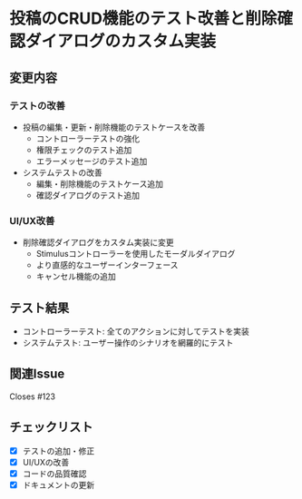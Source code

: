 # 投稿のCRUD機能のテスト改善と削除確認ダイアログのカスタム実装

## 変更内容

### テストの改善
- 投稿の編集・更新・削除機能のテストケースを改善
  - コントローラーテストの強化
  - 権限チェックのテスト追加
  - エラーメッセージのテスト追加
- システムテストの改善
  - 編集・削除機能のテストケース追加
  - 確認ダイアログのテスト追加

### UI/UX改善
- 削除確認ダイアログをカスタム実装に変更
  - Stimulusコントローラーを使用したモーダルダイアログ
  - より直感的なユーザーインターフェース
  - キャンセル機能の追加

## テスト結果
- コントローラーテスト: 全てのアクションに対してテストを実装
- システムテスト: ユーザー操作のシナリオを網羅的にテスト

## 関連Issue
Closes #123

## チェックリスト
- [x] テストの追加・修正
- [x] UI/UXの改善
- [x] コードの品質確認
- [x] ドキュメントの更新 